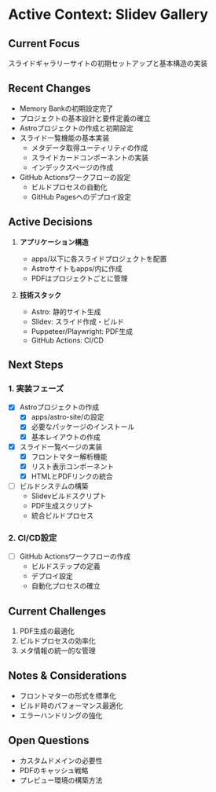 # Active Context: Slidev Gallery

## Current Focus
スライドギャラリーサイトの初期セットアップと基本構造の実装

## Recent Changes
- Memory Bankの初期設定完了
- プロジェクトの基本設計と要件定義の確立
- Astroプロジェクトの作成と初期設定
- スライド一覧機能の基本実装
  - メタデータ取得ユーティリティの作成
  - スライドカードコンポーネントの実装
  - インデックスページの作成
- GitHub Actionsワークフローの設定
  - ビルドプロセスの自動化
  - GitHub Pagesへのデプロイ設定

## Active Decisions
1. **アプリケーション構造**
   - apps/以下に各スライドプロジェクトを配置
   - Astroサイトもapps/内に作成
   - PDFはプロジェクトごとに管理

2. **技術スタック**
   - Astro: 静的サイト生成
   - Slidev: スライド作成・ビルド
   - Puppeteer/Playwright: PDF生成
   - GitHub Actions: CI/CD

## Next Steps

### 1. 実装フェーズ
- [x] Astroプロジェクトの作成
  - [x] apps/astro-site/の設定
  - [x] 必要なパッケージのインストール
  - [x] 基本レイアウトの作成

- [x] スライド一覧ページの実装
  - [x] フロントマター解析機能
  - [x] リスト表示コンポーネント
  - [x] HTMLとPDFリンクの統合

- [ ] ビルドシステムの構築
  - Slidevビルドスクリプト
  - PDF生成スクリプト
  - 統合ビルドプロセス

### 2. CI/CD設定
- [ ] GitHub Actionsワークフローの作成
  - ビルドステップの定義
  - デプロイ設定
  - 自動化プロセスの確立

## Current Challenges
1. PDF生成の最適化
2. ビルドプロセスの効率化
3. メタ情報の統一的な管理

## Notes & Considerations
- フロントマターの形式を標準化
- ビルド時のパフォーマンス最適化
- エラーハンドリングの強化

## Open Questions
- カスタムドメインの必要性
- PDFのキャッシュ戦略
- プレビュー環境の構築方法
